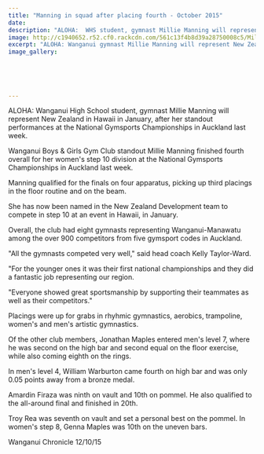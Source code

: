 ```yaml
---
title: "Manning in squad after placing fourth - October 2015"
date: 
description: "ALOHA:  WHS student, gymnast Millie Manning will represent New Zealand in Hawaii in January, after her standout performances at the National Gymsports Championships in Auckland last week."
image: http://c1940652.r52.cf0.rackcdn.com/561c13f4b8d39a28750008c5/Millie-Manning.-Gymsports-Champ-in-AK.-Oct-2015.jpg
excerpt: "ALOHA: Wanganui gymnast Millie Manning will represent New Zealand in Hawaii in January, after her standout performances at the National Gymsports Championships in Auckland last week."
image_gallery:
    
    
    
    
    
---
```


<p>ALOHA: Wanganui High School student, gymnast Millie Manning will represent New Zealand in Hawaii in January, after her standout performances at the National Gymsports Championships in Auckland last week.</p>
<p>Wanganui Boys &amp; Girls Gym Club standout Millie Manning finished fourth overall for her women's step 10 division at the National Gymsports Championships in Auckland last week.</p>
<p>Manning qualified for the finals on four apparatus, picking up third placings in the floor routine and on the beam.</p>
<p>She has now been named in the New Zealand Development team to compete in step 10 at an event in Hawaii, in January.</p>
<p>Overall, the club had eight gymnasts representing Wanganui-Manawatu among the over 900 competitors from five gymsport codes in Auckland.</p>
<p>"All the gymnasts competed very well," said head coach Kelly Taylor-Ward.</p>
<p>"For the younger ones it was their first national championships and they did a fantastic job representing our region.</p>
<p>"Everyone showed great sportsmanship by supporting their teammates as well as their competitors."</p>
<p>Placings were up for grabs in rhyhmic gymnastics, aerobics, trampoline, women's and men's artistic gymnastics.</p>
<p>Of the other club members, Jonathan Maples entered men's level 7, where he was second on the high bar and second equal on the floor exercise, while also coming eighth on the rings.</p>
<p>In men's level 4, William Warburton came fourth on high bar and was only 0.05 points away from a bronze medal.</p>
<p>Amardin Firaza was ninth on vault and 10th on pommel. He also qualified to the all-around final and finished in 20th.</p>
<p>Troy Rea was seventh on vault and set a personal best on the pommel. In women's step 8, Genna Maples was 10th on the uneven bars.</p>
<p>Wanganui Chronicle 12/10/15</p>


